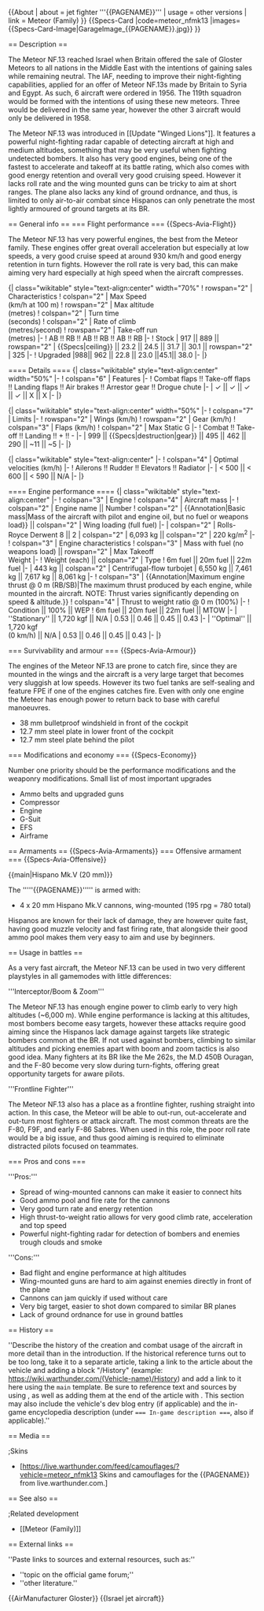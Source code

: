 {{About
| about = jet fighter '''{{PAGENAME}}'''
| usage = other versions
| link = Meteor (Family)
}}
{{Specs-Card
|code=meteor_nfmk13
|images={{Specs-Card-Image|GarageImage_{{PAGENAME}}.jpg}}
}}

== Description ==
<!-- ''In the description, the first part should be about the history of and the creation and combat usage of the aircraft, as well as its key features. In the second part, tell the reader about the aircraft in the game. Insert a screenshot of the vehicle, so that if the novice player does not remember the vehicle by name, he will immediately understand what kind of vehicle the article is talking about.'' -->
The Meteor NF.13 reached Israel when Britain offered the sale of Gloster Meteors to all nations in the Middle East with the intentions of gaining sales while remaining neutral. The IAF, needing to improve their night-fighting capabilities, applied for an offer of Meteor NF.13s made by Britain to Syria and Egypt. As such, 6 aircraft were ordered in 1956. The 119th squadron would be formed with the intentions of using these new meteors. Three would be delivered in the same year, however the other 3 aircraft would only be delivered in 1958.

The Meteor NF.13 was introduced in [[Update "Winged Lions"]]. It features a powerful night-fighting radar capable of detecting aircraft at high and medium altitudes, something that may be very useful when fighting undetected bombers. It also has very good engines, being one of the fastest to accelerate and takeoff at its battle rating, which also comes with good energy retention and overall very good cruising speed. However it lacks roll rate and the wing mounted guns can be tricky to aim at short ranges. The plane also lacks any kind of ground ordnance, and thus, is limited to only air-to-air combat since Hispanos can only penetrate the most lightly armoured of ground targets at its BR.

== General info ==
=== Flight performance ===
{{Specs-Avia-Flight}}
<!-- ''Describe how the aircraft behaves in the air. Speed, manoeuvrability, acceleration and allowable loads - these are the most important characteristics of the vehicle.'' -->
The Meteor NF.13 has very powerful engines, the best from the Meteor family. These engines offer great overall acceleration but especially at low speeds, a very good cruise speed at around 930 km/h and good energy retention in turn fights. However the roll rate is very bad, this can make aiming very hard especially at high speed when the aircraft compresses.

{| class="wikitable" style="text-align:center" width="70%"
! rowspan="2" | Characteristics
! colspan="2" | Max Speed<br>(km/h at 100 m)
! rowspan="2" | Max altitude<br>(metres)
! colspan="2" | Turn time<br>(seconds)
! colspan="2" | Rate of climb<br>(metres/second)
! rowspan="2" | Take-off run<br>(metres)
|-
! AB !! RB !! AB !! RB !! AB !! RB
|-
! Stock
| 917 || 889 || rowspan="2" | {{Specs|ceiling}} || 23.2 || 24.5 || 31.7 || 30.1 || rowspan="2" | 325
|-
! Upgraded
|988|| 962 || 22.8 || 23.0 ||45.1|| 38.0
|-
|}

==== Details ====
{| class="wikitable" style="text-align:center" width="50%"
|-
! colspan="6" | Features
|-
! Combat flaps !! Take-off flaps !! Landing flaps !! Air brakes !! Arrestor gear !! Drogue chute
|-
| ✓ || ✓ || ✓ || ✓ || X || X     <!-- ✓ -->
|-
|}

{| class="wikitable" style="text-align:center" width="50%"
|-
! colspan="7" | Limits
|-
! rowspan="2" | Wings (km/h)
! rowspan="2" | Gear (km/h)
! colspan="3" | Flaps (km/h)
! colspan="2" | Max Static G
|-
! Combat !! Take-off !! Landing !! + !! -
|-
| 999 <!-- {{Specs|destruction|body}} --> || {{Specs|destruction|gear}} || 495 || 462 || 290 || ~11 || ~5
|-
|}

{| class="wikitable" style="text-align:center"
|-
! colspan="4" | Optimal velocities (km/h)
|-
! Ailerons !! Rudder !! Elevators !! Radiator
|-
| < 500 || < 600 || < 590 || N/A
|-
|}

==== Engine performance ====
{| class="wikitable" style="text-align:center"
|-
! colspan="3" | Engine
! colspan="4" | Aircraft mass
|-
! colspan="2" | Engine name || Number
! colspan="2" | {{Annotation|Basic mass|Mass of the aircraft with pilot and engine oil, but no fuel or weapons load}} || colspan="2" | Wing loading (full fuel)
|-
| colspan="2" | Rolls-Royce Derwent 8 || 2
| colspan="2" | 6,093 kg || colspan="2" | 220 kg/m<sup>2</sup>
|-
! colspan="3" | Engine characteristics
! colspan="3" | Mass with fuel (no weapons load) || rowspan="2" | Max Takeoff<br>Weight
|-
! Weight (each) || colspan="2" | Type
! 6m fuel || 20m fuel || 22m fuel
|-
| 443 kg || colspan="2" | Centrifugal-flow turbojet
| 6,550 kg || 7,461 kg || 7,617 kg || 8,061 kg
|-
! colspan="3" | {{Annotation|Maximum engine thrust @ 0 m (RB/SB)|The maximum thrust produced by each engine, while mounted in the aircraft. NOTE: Thrust varies significantly depending on speed & altitude.}}
! colspan="4" | Thrust to weight ratio @ 0 m (100%)
|-
! Condition || 100% || WEP
! 6m fuel || 20m fuel || 22m fuel || MTOW
|-
| ''Stationary'' || 1,720 kgf || N/A
| 0.53 || 0.46 || 0.45 || 0.43
|-
| ''Optimal'' || 1,720 kgf<br>(0 km/h) || N/A
| 0.53 || 0.46 || 0.45 || 0.43
|-
|}

=== Survivability and armour ===
{{Specs-Avia-Armour}}
<!-- ''Examine the survivability of the aircraft. Note how vulnerable the structure is and how secure the pilot is, whether the fuel tanks are armoured, etc. Describe the armour, if there is any, and also mention the vulnerability of other critical aircraft systems.'' -->
The engines of the Meteor NF.13 are prone to catch fire, since they are mounted in the wings and the aircraft is a very large target that becomes very sluggish at low speeds. However its two fuel tanks are self-sealing and feature FPE if one of the engines catches fire. Even with only one engine the Meteor has enough power to return back to base with careful manoeuvres.

* 38 mm bulletproof windshield in front of the cockpit
* 12.7 mm steel plate in lower front of the cockpit
* 12.7 mm steel plate behind the pilot

=== Modifications and economy ===
{{Specs-Economy}}

Number one priority should be the performance modifications and the weaponry modifications. Small list of most important upgrades

* Ammo belts and upgraded guns
* Compressor
* Engine
* G-Suit
* EFS
* Airframe

== Armaments ==
{{Specs-Avia-Armaments}}
=== Offensive armament ===
{{Specs-Avia-Offensive}}
<!-- ''Describe the offensive armament of the aircraft, if any. Describe how effective the cannons and machine guns are in a battle, and also what belts or drums are better to use. If there is no offensive weaponry, delete this subsection.'' -->
{{main|Hispano Mk.V (20 mm)}}

The '''''{{PAGENAME}}''''' is armed with:

* 4 x 20 mm Hispano Mk.V cannons, wing-mounted (195 rpg = 780 total)

Hispanos are known for their lack of damage, they are however quite fast, having good muzzle velocity and fast firing rate, that alongside their good ammo pool makes them very easy to aim and use by beginners.

== Usage in battles ==
<!-- ''Describe the tactics of playing in the aircraft, the features of using aircraft in a team and advice on tactics. Refrain from creating a "guide" - do not impose a single point of view, but instead, give the reader food for thought. Examine the most dangerous enemies and give recommendations on fighting them. If necessary, note the specifics of the game in different modes (AB, RB, SB).'' -->
As a very fast aircraft, the Meteor NF.13 can be used in two very different playstyles in all gamemodes with little differences:

'''Interceptor/Boom & Zoom'''

The Meteor NF.13 has enough engine power to climb early to very high altitudes (~6,000 m). While engine performance is lacking at this altitudes, most bombers become easy targets, however these attacks require good aiming since the Hispanos lack damage against targets like strategic bombers common at the BR. If not used against bombers, climbing to similar altitudes and picking enemies apart with boom and zoom tactics is also good idea. Many fighters at its BR like the Me 262s, the M.D 450B Ouragan, and the F-80 become very slow during turn-fights, offering great opportunity targets for aware pilots.

'''Frontline Fighter'''

The Meteor NF.13 also has a place as a frontline fighter, rushing straight into action. In this case, the Meteor will be able to out-run, out-accelerate and out-turn most fighters or attack aircraft. The most common threats are the F-80, F9F, and early F-86 Sabres. When used in this role, the poor roll rate would be a big issue, and thus good aiming is required to eliminate distracted pilots focused on teammates.

=== Pros and cons ===
<!-- ''Summarise and briefly evaluate the vehicle in terms of its characteristics and combat effectiveness. Mark its pros and cons in the bulleted list. Try not to use more than 6 points for each of the characteristics. Avoid using categorical definitions such as "bad", "good" and the like - use substitutions with softer forms such as "inadequate" and "effective".'' -->

'''Pros:'''

* Spread of wing-mounted cannons can make it easier to connect hits
* Good ammo pool and fire rate for the cannons
* Very good turn rate and energy retention
* High thrust-to-weight ratio allows for very good climb rate, acceleration and top speed
* Powerful night-fighting radar for detection of bombers and enemies trough clouds and smoke

'''Cons:'''

* Bad flight and engine performance at high altitudes
* Wing-mounted guns are hard to aim against enemies directly in front of the plane
* Cannons can jam quickly if used without care
* Very big target, easier to shot down compared to similar BR planes
* Lack of ground ordnance for use in ground battles

== History ==
<!-- ''Describe the history of the creation and combat usage of the aircraft in more detail than in the introduction. If the historical reference turns out to be too long, take it to a separate article, taking a link to the article about the vehicle and adding a block "/History" (example: <nowiki>https://wiki.warthunder.com/(Vehicle-name)/History</nowiki>) and add a link to it here using the <code>main</code> template. Be sure to reference text and sources by using <code><nowiki><ref></ref></nowiki></code>, as well as adding them at the end of the article with <code><nowiki><references /></nowiki></code>. This section may also include the vehicle's dev blog entry (if applicable) and the in-game encyclopedia description (under <code><nowiki>=== In-game description ===</nowiki></code>, also if applicable).'' -->
''Describe the history of the creation and combat usage of the aircraft in more detail than in the introduction. If the historical reference turns out to be too long, take it to a separate article, taking a link to the article about the vehicle and adding a block "/History" (example: <nowiki>https://wiki.warthunder.com/(Vehicle-name)/History</nowiki>) and add a link to it here using the <code>main</code> template. Be sure to reference text and sources by using <code><nowiki><ref></ref></nowiki></code>, as well as adding them at the end of the article with <code><nowiki><references /></nowiki></code>. This section may also include the vehicle's dev blog entry (if applicable) and the in-game encyclopedia description (under <code><nowiki>=== In-game description ===</nowiki></code>, also if applicable).''

== Media ==
<!-- ''Excellent additions to the article would be video guides, screenshots from the game, and photos.'' -->

;Skins

* [https://live.warthunder.com/feed/camouflages/?vehicle=meteor_nfmk13 Skins and camouflages for the {{PAGENAME}} from live.warthunder.com.]

== See also ==
<!-- ''Links to the articles on the War Thunder Wiki that you think will be useful for the reader, for example:''
* ''reference to the series of the aircraft;''
* ''links to approximate analogues of other nations and research trees.'' -->

;Related development

* [[Meteor (Family)]]

== External links ==
<!-- ''Paste links to sources and external resources, such as:''
* ''topic on the official game forum;''
* ''other literature.'' -->
''Paste links to sources and external resources, such as:''

* ''topic on the official game forum;''
* ''other literature.''

{{AirManufacturer Gloster}}
{{Israel jet aircraft}}